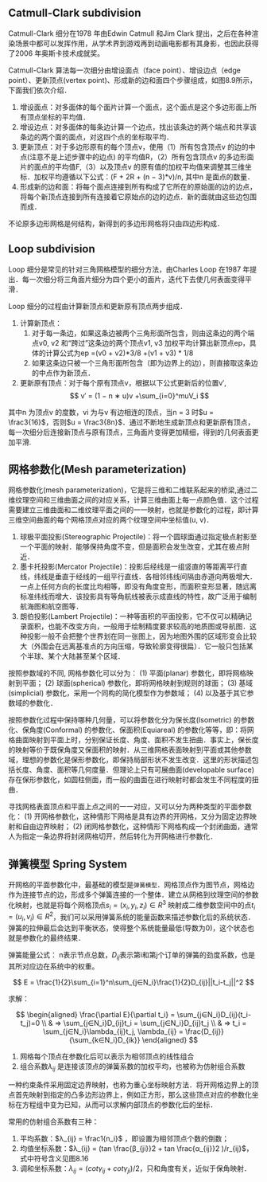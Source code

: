 

## Catmull-Clark subdivision
Catmull-Clark 细分在1978 年由Edwin Catmull 和Jim Clark 提出，之后在各种渲染场景中都可以发挥作用，从学术界到游戏再到动画电影都有其身影，也因此获得了2006 年奥斯卡技术成就奖。

Catmull-Clark 算法每一次细分由增设面点（face point）、增设边点（edge point）、更新顶点(vertex point)、形成新的边和面四个步骤组成，如图8.9所示，下面我们依次介绍．

1. 增设面点：对多面体的每个面片计算一个面点，这个面点是这个多边形面上所有顶点坐标的平均值．
2. 增设边点：对多面体的每条边计算一个边点，找出该条边的两个端点和共享该条边的两个面的面点，对这四个点的坐标取平均．
3. 更新顶点：对于多边形原有的每个顶点v，使用（1）所有包含顶点v 的边的中点(注意不是上述步骤中的边点) 的平均值R，（2）所有包含顶点v 的多边形面片的面点的平均值F,（3）以及顶点v 的原有值的加权平均值来调整其三维坐标．加权平均遵循以下公式：(F + 2R + (n − 3)*v)/n, 其中n 是面点的数量．
4. 形成新的边和面：将每个面点连接到所有构成了它所在的原始面的边的边点，将每个新顶点连接到所有连接着它原始点的边的边点．新的面就由这些边包围而成．

不论原多边形网格是何结构，新得到的多边形网格将只由四边形构成．

## Loop subdivision

Loop 细分是常见的针对三角网格模型的细分方法，由Charles Loop 在1987 年提出．每一次细分将三角面片细分为四个更小的面片，迭代下去使几何表面变得平滑．

Loop 细分的过程由计算新顶点和更新原有顶点两步组成．
1. 计算新顶点：
   1. 对于每一条边，如果这条边被两个三角形面所包含，则由这条边的两个端点v0, v2 和“跨过”这条边的两个顶点v1, v3 加权平均计算出新顶点ep，具体的计算公式为ep =(v0 + v2)*3/8 +(v1 + v3) * 1/8
   2. 如果这条边只被一个三角形面所包含（即为边界上的边），则直接取这条边的中点作为新顶点．
2. 更新原有顶点：对于每个原有顶点v，根据以下公式更新后的位置v′, 
$$
v′ =  (1 − n ∗ u)v +\sum_{i=0}^muV_i
$$   


其中n 为顶点v 的度数，vi 为与v 有边相连的顶点，当n = 3 时$u = \frac3{16}$，否则$u = \frac3{8n}$．通过不断地生成新顶点和更新原有顶点，每一次细分后连接新顶点与原有顶点，三角面片变得更加精细，得到的几何表面更加平滑.


## 网格参数化(Mesh parameterization)

网格参数化(mesh parameterization)，它是将三维和二维联系起来的桥梁,通过二维纹理空间和三维曲面之间的对应关系，计算三维曲面上每一点颜色值．这个过程需要建立三维曲面和二维纹理平面之间的一一映射，也就是参数化的过程，即计算三维空间曲面的每个网格顶点对应的两个纹理空间中坐标值(u, v)．

1. 球极平面投影(Stereographic Projectile)：将一个圆球面通过指定极点射影至一个平面的映射．能够保持角度不变，但是面积会发生改变，尤其在极点附近．
2. 墨卡托投影(Mercator Projectile)：投影后经线是一组竖直的等距离平行直线，纬线是垂直于经线的一组平行直线．各相邻纬线间隔由赤道向两极增大．一点上任何方向的长度比均相等，即没有角度变形，而面积变形显著，随远离标准纬线而增大．该投影具有等角航线被表示成直线的特性，故广泛用于编制航海图和航空图等．
3. 朗伯投影(Lambert Projectile)：一种等面积的平面投影，它不仅可以精确记录面积，也能不改变方向，一般用于绘制精度要求较高的地质图或导航图．这种投影一般不会把整个世界划在同一张图上，因为地图外围的区域形变会比较大（外围会在远离基准点的方向压缩，导致轮廓变得很扁）．它一般只包括某个半球、某个大陆甚至某个区域．


按照参数域的不同, 网格参数化可以分为：
(1) 平面(planar) 参数化，即将网格映射到平面；
(2) 球面(spherical) 参数化，即将网格映射到规则的球面；
(3) 基域(simplicial) 参数化，采用一个同构的简化模型作为参数域；
(4) 以及基于其它参数域的参数化．

按照参数化过程中保持哪种几何量，可以将参数化分为保长度(Isometric) 的参数化、保角度(Conformal) 的参数化、保面积(Equiareal) 的参数化等等，即：将网格曲面映射到平面上时，分别保证长度、角度、面积不发生扭曲．事实上，保长度的映射等价于既保角度又保面积的映射．从三维网格表面映射到平面或其他参数域，理想的参数化是保形参数化，即保持局部形状不发生改变．这里的形状描述包括长度、角度、面积等几何度量．但理论上只有可展曲面(developable surface) 存在保形参数化，如圆柱侧面，而一般的曲面在进行映射时都会发生不同程度的扭曲．

寻找网格表面顶点和平面上点之间的一一对应，又可以分为两种类型的平面参数化：
(1) 开网格参数化，这种情形下网格是具有边界的开网格，又分为固定边界映射和自由边界映射；
(2) 闭网格参数化，这种情形下网格构成一个封闭曲面，通常人为指定一条边界将封闭网格切开，然后转化为开网格进行参数化．


## 弹簧模型 Spring System

开网格的平面参数化中，最基础的模型是`弹簧模型`．网格顶点作为图节点，网格边作为连接节点的边，形成多个弹簧连接的一个整体．建立从网格到纹理空间的参数化映射，也就是将每个网格顶点$s_i = (x_i, y_i, z_i) ∈ R^3$ 映射成二维参数空间中的点$t_i = (u_i, v_i) ∈ R^2$，我们可以采用弹簧系统的能量函数来描述参数化后的系统状态．弹簧的拉伸最后会达到平衡状态，使得整个系统能量最低(导数为0)，这个状态也就是参数化的最终结果．

弹簧能量公式： n表示节点总数，$D_{ij}$表示第i和第j个订单的弹簧的劲度系数，也是其所对应边在系统中的权重。

$$
E = \frac{1}{2}\sum_{i=1}^n\sum_{j∈N_i}\frac{1}{2}D_{ij}||t_i-t_j||^2
$$

求解：

$$
\begin{aligned}
\frac{\partial E}{\partial t_i} = \sum_{j∈N_i}D_{ij}(t_i-t_j)=0 \\
& => \sum_{j∈N_i}D_{ij}t_i = \sum_{j∈N_i}D_{ij}t_j \\
& => t_i = \sum_{j∈N_i}\lambda_{ij}t_j, \lambda_{ij} = \frac{D_{ij}}{\sum_{k∈N_i}D_{ik}}
\end{aligned}
$$

1. 网格每个顶点在参数化后可以表示为相邻顶点的线性组合
2. 组合系数$λ_{ij}$ 是连接该顶点的弹簧系数的加权平均，也被称为仿射组合系数

一种约束条件采用固定边界映射，也称为重心坐标映射方法．将开网格边界上的顶点首先映射到指定的凸多边形边界上，例如正方形，那么这些顶点对应的参数化坐标在方程组中变为已知，从而可以求解内部顶点的参数化后的坐标．


常用的仿射组合系数有三种：
1. 平均系数：$λ_{ij} = \frac1{n_i}$ ，即设置为相邻顶点个数的倒数；
2. 均值坐标系数：$λ_{ij} = (tan \frac{β_{ji}}2 + tan \frac{α_{ij}}2 )/r_{ij}$，式中符号含义见图8.16
3. 调和坐标系数：$λ_{ij} = (cot γ_{ij} + cot γ_{ji})/2$，只和角度有关，近似于保角映射．